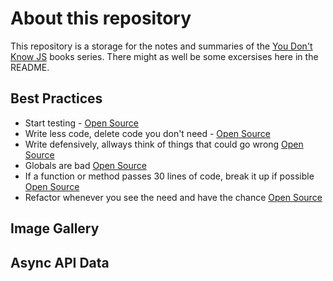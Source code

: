 # About this repository

This repository is a storage for the notes and summaries of the [You Don't Know JS](https://github.com/getify/You-Dont-Know-JS) books series.
There might as well be some excersises here in the README.

## Best Practices

* Start testing - [Open Source](https://opensource.com/article/17/5/30-best-practices-software-development-and-testing)
* Write less code, delete code you don't need - [Open Source](https://opensource.com/article/17/5/30-best-practices-software-development-and-testing)
* Write defensively, allways think of things that could go wrong [Open Source](https://opensource.com/article/17/5/30-best-practices-software-development-and-testing)
* Globals are bad [Open Source](https://opensource.com/article/17/5/30-best-practices-software-development-and-testing)
* If a function or method passes 30 lines of code, break it up if possible [Open Source](https://opensource.com/article/17/5/30-best-practices-software-development-and-testing)
* Refactor whenever you see the need and have the chance [Open Source](https://opensource.com/article/17/5/30-best-practices-software-development-and-testing)

## Image Gallery

## Async API Data
